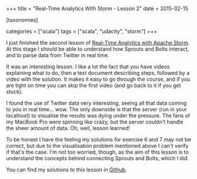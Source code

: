 +++
title = "Real-Time Analytics With Storm - Lesson 2"
date = 2015-02-15

[taxonomies]

categories = ["scala"]
tags = ["scala", "udacity", "storm"]
+++

I just finished the second lesson of [Real-Time Analytics with Apache Storm](https://www.udacity.com/course/ud381). At this stage I should be able to understand how Sprouts and Bolts interact, and to parse data from Twitter in real time.

<!-- more -->

It was an interesting lesson. I like a lot the fact that you have videos explaining what to do, then a text document describing steps, followed by a video with the solution. It makes it easy to go through the course, and if you are tight on time you can skip the first video (and go back to it if you get stuck).

I found the use of Twitter data very interesting, seeing all that data coming to you in real time... wow. The only downside is that the server (run in your localhost) to visualise the results was dying under the pressure. The fans of my MacBook Pro were spinning like crazy, but the server couldn't handle the sheer amount of data. Oh, well, lesson learned!

To be honest I have the feeling my solutions for exercise 6 and 7 may not be correct, but due to the visualisation problem mentioned above I can't verify if that's the case. I'm not too worried, though, as the aim of this lesson is to understand the concepts behind connecting Sprouts and Bolts, which I did.

You can find my solutions to this lesson in [Github](https://github.com/pvillega/udacity-storm).
